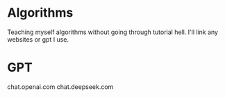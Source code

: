 # Algorithms
Teaching myself algorithms without going through tutorial hell.
I'll link any websites or gpt I use.


# GPT
chat.openai.com
chat.deepseek.com
